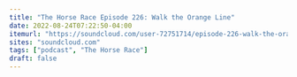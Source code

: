 ```yaml
---
title: "The Horse Race Episode 226: Walk the Orange Line"
date: 2022-08-24T07:22:50-04:00
itemurl: "https://soundcloud.com/user-72751714/episode-226-walk-the-orange-line"
sites: "soundcloud.com"
tags: ["podcast", "The Horse Race"]
draft: false
---
```


